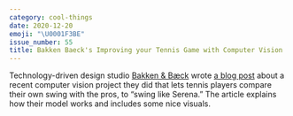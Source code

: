 ```yaml
---
category: cool-things
date: 2020-12-20
emoji: "\U0001F3BE"
issue_number: 55
title: Bakken Baeck's Improving your Tennis Game with Computer Vision
---
```


Technology-driven design studio [Bakken & Bæck](https://bakkenbaeck.com?utm_campaign=Dynamically%20Typed&utm_medium=email&utm_source=Revue%20newsletter) wrote [a blog post](https://medium.com/bakken-b%C3%A6ck/improving-your-tennis-game-with-computer-vision-863969743024?utm_campaign=Dynamically%20Typed&utm_medium=email&utm_source=Revue%20newsletter) about a recent computer vision project they did that lets tennis players compare their own swing with the pros, to “swing like Serena.” The article explains how their model works and includes some nice visuals.